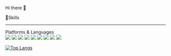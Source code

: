 Hi there 👋

💪Skills
<hr/>  
<div style="font-weight=bold;">Platforms & Languages</div>
<div style="display=inline-block;">
<img src="https://img.shields.io/badge/Java-3178C6?style=flat&logo=Java&logoColor=white"/> 
<img src="https://img.shields.io/badge/SpringFramework-6DB33F?style=flat&logo=Spring&logoColor=white"/> 
<img src="https://img.shields.io/badge/SpringBoot-6DB33F?style=flat&logo=SpringBoot&logoColor=white"/>
<img src="https://img.shields.io/badge/MySQL-4479A1?style=flat&logo=MySQL&logoColor=white"/> 
<img src="https://img.shields.io/badge/HTML5-E34F26?style=flat&logo=HTML5&logoColor=white"/>
<img src="https://img.shields.io/badge/CSS3-1572B6?style=flat&logo=CSS3&logoColor=white"/>
<img src="https://img.shields.io/badge/JavaScript-F7DF1E?style=flat&logo=JavaScript&logoColor=white"/>
<img src="https://img.shields.io/badge/AWS-232F3E?style=flat&logo=AmazonAWS&logoColor=white"/>
<img src="https://img.shields.io/badge/Notion-000000?style=flat&logo=Notion&logoColor=white"/>
</div>

[![Top Langs](https://github-readme-stats.vercel.app/api/top-langs/?username=jejwon&layout=compact)](https://github.com/jejwon/github-readme-stats)
